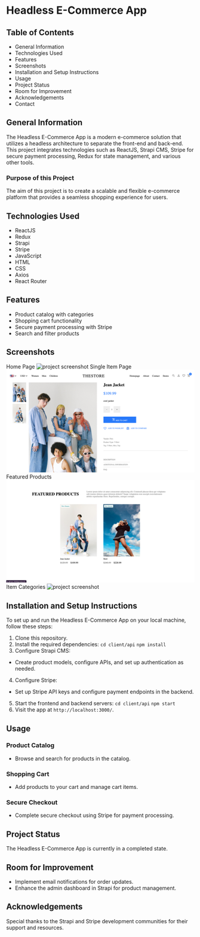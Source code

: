 # Headless E-Commerce App

## Table of Contents
* General Information
* Technologies Used
* Features
* Screenshots
* Installation and Setup Instructions
* Usage
* Project Status
* Room for Improvement
* Acknowledgements
* Contact

## General Information
The Headless E-Commerce App is a modern e-commerce solution that utilizes a headless architecture to separate the front-end and back-end. This project integrates technologies such as ReactJS, Strapi CMS, Stripe for secure payment processing, Redux for state management, and various other tools.

### Purpose of this Project
The aim of this project is to create a scalable and flexible e-commerce platform that provides a seamless shopping experience for users.

## Technologies Used
* ReactJS
* Redux
* Strapi
* Stripe
* JavaScript
* HTML
* CSS
* Axios
* React Router

## Features
* Product catalog with categories
* Shopping cart functionality
* Secure payment processing with Stripe
* Search and filter products

## Screenshots
Home Page 
![project screenshot](shop-home.png)
Single Item Page
![project screenshot](single-item.png)
Featured Products
![project screenshot](featured.png)
Item Categories
![project screenshot](cat.png)

## Installation and Setup Instructions
To set up and run the Headless E-Commerce App on your local machine, follow these steps:

1. Clone this repository.
2. Install the required dependencies:
`cd client/api`
`npm install`
3. Configure Strapi CMS:
- Create product models, configure APIs, and set up authentication as needed.
4. Configure Stripe:
- Set up Stripe API keys and configure payment endpoints in the backend.
5. Start the frontend and backend servers:
`cd client/api`
`npm start`
6. Visit the app at `http://localhost:3000/`.

## Usage
### Product Catalog
* Browse and search for products in the catalog.

### Shopping Cart
* Add products to your cart and manage cart items.

### Secure Checkout
* Complete secure checkout using Stripe for payment processing.

## Project Status
The Headless E-Commerce App is currently in a completed state.

## Room for Improvement
* Implement email notifications for order updates.
* Enhance the admin dashboard in Strapi for product management.

## Acknowledgements
Special thanks to the Strapi and Stripe development communities for their support and resources.


